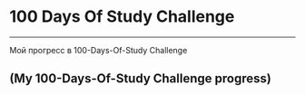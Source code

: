 # 100 Days Of Study Challenge
-----
Мой прогресс в 100-Days-Of-Study Challenge

(My 100-Days-Of-Study Challenge progress)
-----
